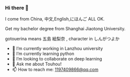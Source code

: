 ### Hi there 👋
I come from China,
中文,English,にほんご ALL OK.

Get my bachelor degree from Shanghai Jiaotong University.

gotouerina means 五島 絵梨奈 ,
character in しんがつよか

- 🔭 I’m currently working in Lanzhou university
- 🌱 I’m currently learning python
- 👯 I’m looking to collaborate on deep learning
- 💬 Ask me about Touhou!
- 📫 How to reach me: 1197409866@qq.com
